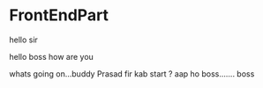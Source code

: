 # FrontEndPart
hello sir

hello boss
how are you

whats going on...buddy
Prasad
fir kab start ? aap ho boss....... boss